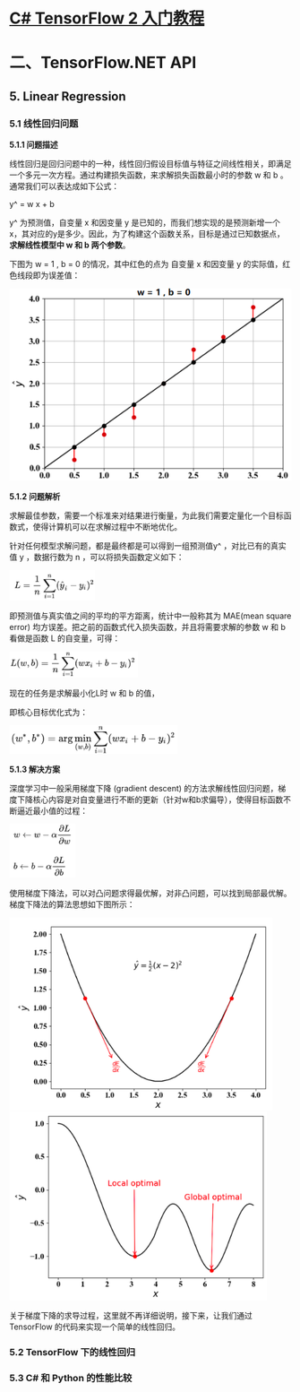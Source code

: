 # [C# TensorFlow 2 入门教程](<https://github.com/SciSharp/TensorFlow.NET-Tutorials>)

# 二、TensorFlow.NET API

## 5. Linear Regression

### 5.1 线性回归问题

**5.1.1 问题描述** 

线性回归是回归问题中的一种，线性回归假设目标值与特征之间线性相关，即满足一个多元一次方程。通过构建损失函数，来求解损失函数最小时的参数 w 和 b 。通常我们可以表达成如下公式：

y^ = w x + b

y^ 为预测值，自变量 x 和因变量 y 是已知的，而我们想实现的是预测新增一个x，其对应的y是多少。因此，为了构建这个函数关系，目标是通过已知数据点，**求解线性模型中 w 和 b 两个参数**。

下图为 w = 1 , b = 0 的情况，其中红色的点为 自变量 x 和因变量 y 的实际值，红色线段即为误差值：

<img src="二、TensorFlow.NET API-5. Linear Regression.assets/image-20200709221132967.png" alt="image-20200709221132967" style="zoom:100%;" />



**5.1.2 问题解析**

求解最佳参数，需要一个标准来对结果进行衡量，为此我们需要定量化一个目标函数式，使得计算机可以在求解过程中不断地优化。

针对任何模型求解问题，都是最终都是可以得到一组预测值y^ ，对比已有的真实值 y ，数据行数为 n ，可以将损失函数定义如下：

<img src="二、TensorFlow.NET API-5. Linear Regression.assets/image-20200709220437954.png" alt="image-20200709220437954" style="zoom:80%;" />

即预测值与真实值之间的平均的平方距离，统计中一般称其为 MAE(mean square error) 均方误差。把之前的函数式代入损失函数，并且将需要求解的参数 w 和 b 看做是函数 L 的自变量，可得：

<img src="二、TensorFlow.NET API-5. Linear Regression.assets/image-20200709220518861.png" alt="image-20200709220518861" style="zoom:80%;" />

现在的任务是求解最小化L时 w 和 b 的值，

即核心目标优化式为：

<img src="二、TensorFlow.NET API-5. Linear Regression.assets/image-20200709220556086.png" alt="image-20200709220556086" style="zoom:80%;" />

**5.1.3 解决方案**

深度学习中一般采用梯度下降 (gradient descent) 的方法求解线性回归问题，梯度下降核心内容是对自变量进行不断的更新（针对w和b求偏导），使得目标函数不断逼近最小值的过程：

<img src="二、TensorFlow.NET API-5. Linear Regression.assets/image-20200709220819205.png" alt="image-20200709220819205" style="zoom:80%;" />

使用梯度下降法，可以对凸问题求得最优解，对非凸问题，可以找到局部最优解。梯度下降法的算法思想如下图所示：

<img src="二、TensorFlow.NET API-5. Linear Regression.assets/image-20200709221504649.png" alt="image-20200709221504649" style="zoom:80%;" />

<img src="二、TensorFlow.NET API-5. Linear Regression.assets/image-20200709221515779.png" alt="image-20200709221515779" style="zoom:80%;" />

关于梯度下降的求导过程，这里就不再详细说明，接下来，让我们通过 TensorFlow 的代码来实现一个简单的线性回归。



### 5.2 TensorFlow 下的线性回归





### 5.3 C# 和 Python 的性能比较





